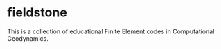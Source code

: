 # fieldstone
This is a collection of educational Finite Element codes in Computational Geodynamics.
